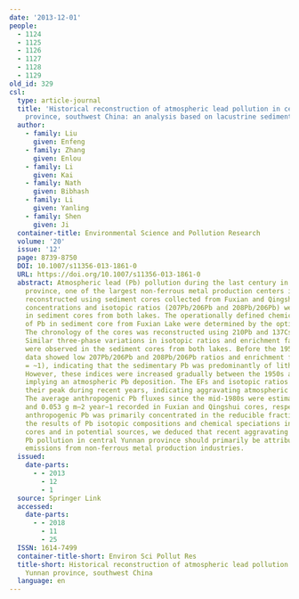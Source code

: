 ```yaml
---
date: '2013-12-01'
people:
  - 1124
  - 1125
  - 1126
  - 1127
  - 1128
  - 1129
old_id: 329
csl:
  type: article-journal
  title: 'Historical reconstruction of atmospheric lead pollution in central Yunnan
    province, southwest China: an analysis based on lacustrine sedimentary records'
  author:
    - family: Liu
      given: Enfeng
    - family: Zhang
      given: Enlou
    - family: Li
      given: Kai
    - family: Nath
      given: Bibhash
    - family: Li
      given: Yanling
    - family: Shen
      given: Ji
  container-title: Environmental Science and Pollution Research
  volume: '20'
  issue: '12'
  page: 8739-8750
  DOI: 10.1007/s11356-013-1861-0
  URL: https://doi.org/10.1007/s11356-013-1861-0
  abstract: Atmospheric lead (Pb) pollution during the last century in central Yunnan
    province, one of the largest non-ferrous metal production centers in China, was
    reconstructed using sediment cores collected from Fuxian and Qingshui Lakes. Lead
    concentrations and isotopic ratios (207Pb/206Pb and 208Pb/206Pb) were measured
    in sediment cores from both lakes. The operationally defined chemical fractions
    of Pb in sediment core from Fuxian Lake were determined by the optimized BCR procedure.
    The chronology of the cores was reconstructed using 210Pb and 137Cs dating methods.
    Similar three-phase variations in isotopic ratios and enrichment factors of Pb
    were observed in the sediment cores from both lakes. Before the 1950s, the sediment
    data showed low 207Pb/206Pb and 208Pb/206Pb ratios and enrichment factors (EFs
    = ~1), indicating that the sedimentary Pb was predominantly of lithogenic origin.
    However, these indices were increased gradually between the 1950s and the mid-1980s,
    implying an atmospheric Pb deposition. The EFs and isotopic ratios of Pb reached
    their peak during recent years, indicating aggravating atmospheric Pb pollution.
    The average anthropogenic Pb fluxes since the mid-1980s were estimated to be 0.032
    and 0.053 g m−2 year−1 recorded in Fuxian and Qingshui cores, respectively. The
    anthropogenic Pb was primarily concentrated in the reducible fraction. Combining
    the results of Pb isotopic compositions and chemical speciations in the sediment
    cores and in potential sources, we deduced that recent aggravating atmospheric
    Pb pollution in central Yunnan province should primarily be attributed to regional
    emissions from non-ferrous metal production industries.
  issued:
    date-parts:
      - - 2013
        - 12
        - 1
  source: Springer Link
  accessed:
    date-parts:
      - - 2018
        - 11
        - 25
  ISSN: 1614-7499
  container-title-short: Environ Sci Pollut Res
  title-short: Historical reconstruction of atmospheric lead pollution in central
    Yunnan province, southwest China
  language: en
---
```

